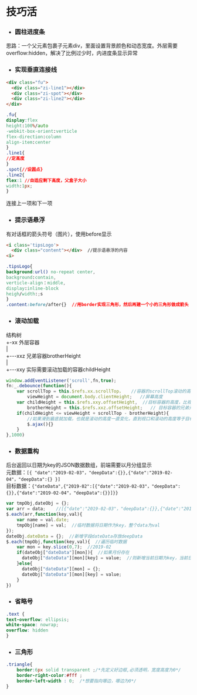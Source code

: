 # 技巧活

- ### 圆柱进度条
思路：一个父元素包裹子元素div，里面设置背景颜色和动态宽度。外层需要overflow:hidden，解决了比例过少时，内进度条显示异常

- ### 实现垂直连接线
```html
<div class="fu">
  <div class="zi-line1"></div>
  <div class="zi-spot"></div>
  <div class="zi-line2"></div>
</div>
```
```css
.fu{
display:flex
height:100%/auto
-webkit-box-orient:verticle
flex-direction:column
align-item:center
}
.line1{
//定高度
}
.spot{//设圆点}
.line2{
flex:1 //自适应剩下高度，父盒子大小
width:1px;
}
```
连接上一项和下一项

- ### 提示语悬浮
有对话框的箭头符号（图片），使用before显示
```html
<i class='tipsLogo'>
  <div class="content"></div>  //提示语悬浮的内容  
<i>
```
```css
.tipsLogo{
background:url() no-repeat center,
background:contain,
verticle-align：middle,
display:inline-block
heigh/width:;s
}
.content:before/after{}  //用border实现三角形，然后再建一个小的三角形做成箭头
```

- ### 滚动加载
结构树  
+-xx  外层容器   
|  
+---xxz  兄弟容器brotherHeight  
|  
+---xxy  实际需要滚动加载的容器childHeight  

```javascript
window.addEventListener('scroll',fn,true);
fn:_.debounce(function(){
    var scrollTop = this.$refs.xx.scrollTop，   //容器的scrollTop滚动的高度
        viewHeight = document.body.clientHeight;   //屏幕高度
    var childHeight = this.$refs.xxy.offsetHeight,  //目标容器的高度，比视口高
        brotherHeight = this.$refs.xxz.offsetHeight;   // 目标容器的兄弟元素的高度，需要减去该高度
    if(childHeight <= viewHeight + scrollTop - brotherHeight){   
        //如果滑到最底就加载，也就是滚动的高度一直变化，直到视口和滚动的高度等于目标容器
        $.ajax(){}
    }
},1000)
```

- ### 数据重构
后台返回以日期为key的JSON数据数组，前端需要以月分组显示  
元数据：`[{ "date":"2019-02-03"，"deepData":{}},{"date":"2019-02-04"，"deepData":{} }]`  
目标数据：`{"dateData",{"2019-02":[{"date":"2019-02-03"，"deepData":{}},{"date":"2019-02-04"，"deepData":{}}]}}`  

```Javascript
var tmpObj,dateObj = {};
var arr = data;    //[{"date":"2019-02-03"，"deepData":{}},{"date":"2019-02-04"，"deepData":{}},]
$.each(arr,function(key,val){
    var name = val.date;
    tmpObj[name] = val;  //临时数据将日期作为key，整个data为val
});
dateObj.dateData = {};  //新增字段dateData存放deepData
$.each(tmpObj,function(key,val){  //遍历临时数据
    var mon = key.slice(0,7);  //2019-02
    if(dateObj["dateData"][mon]){  //如果月份存在
      dateObj["dateData"][mon][key] = value;  //则新增当前日期为key，当前日期的数据为该key的value
    }else{
      dateObj["dateData"][mon] = {};
      dateObj["dateData"][mon][key] = value;
    }
})
```

- ### 省略号
```css
.text {
text-overflow: ellipsis;
white-space: nowrap;
overflow: hidden
}
```

- ### 三角形
```css
.triangle{
    border:6px solid transparent ;/*先定义好边框,必须透明，宽度高度为0*/
    border-right-color:#fff ; 
    border-left-width : 0;  /*想要指向哪边，哪边为0*/
}
```
